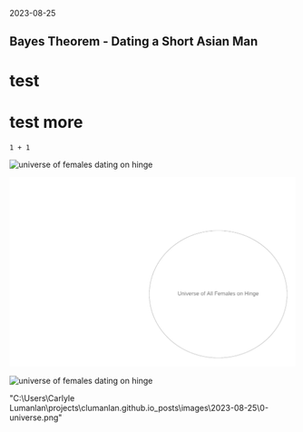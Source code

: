 2023-08-25

## Bayes Theorem - Dating a Short Asian Man

# test
# test more

```Python3
1 + 1 

```
![universe of females dating on hinge](/images/2023-08-25/0-universe.png)

![universe of females dating on hinge](../images/2023-08-25/0-universe.png)


![universe of females dating on hinge](../images/2023_08_25/0-universe.png)

"C:\Users\Carlyle Lumanlan\projects\clumanlan.github.io\_posts\images\2023-08-25\0-universe.png"